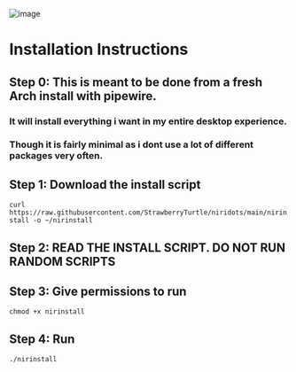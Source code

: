 ![image](https://github.com/user-attachments/assets/80416a92-91ba-4003-a7f3-c7c6316b8064)


# Installation Instructions


## Step 0: This is meant to be done from a fresh Arch install with pipewire. 
### It will install everything i want in my entire desktop experience. 
### Though it is fairly minimal as i dont use a lot of different packages very often.


## Step 1: Download the install script
```curl https://raw.githubusercontent.com/StrawberryTurtle/niridots/main/nirinstall -o ~/nirinstall```


## Step 2: READ THE INSTALL SCRIPT. DO NOT RUN RANDOM SCRIPTS


## Step 3: Give permissions to run
```chmod +x nirinstall```


## Step 4: Run
```./nirinstall```
